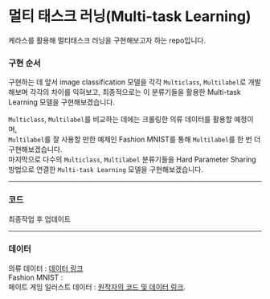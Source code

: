 # 멀티 태스크 러닝(Multi-task Learning)

케라스를 활용해 멀티태스크 러닝을 구현해보고자 하는 repo입니다.

### 구현 순서

구현하는 데 앞서 image classification 모델을 각각 `Multiclass`, `Multilabel`로 개발해보며 각각의 차이를 익혀보고,
최종적으로는 이 분류기들을 활용한 Multi-task Learning 모델을 구현해보겠습니다.

`Multiclass`, `Multilabel`를 비교하는 데에는 크롤링한 의류 데이터를 활용할 예정이며,</br>
`Multilabel`를 잘 사용할 만한 예제인 Fashion MNIST를 통해 `Multilabel`를 한 번 더 구현해보겠습니다.</br>
마지막으로 다수의 `Multiclass`, `Multilabel` 분류기들을 Hard Parameter Sharing 방법으로 연결한 `Multi-task Learning` 모델을 구현해보겠습니다.

---

### 코드
최종작업 후 업데이트

---

### 데이터
의류 데이터 : [데이터 링크](https://drive.google.com/file/d/1nYeCJ3Vd89ReJHMEM1rwEtg8tp4P-Dd_/view?usp=sharing)</br>
Fashion MNIST : </br>
페이트 게임 일러스트 데이터 : [원작자의 코드 및 데이터 링크](https://github.com/sugi-chan/fgo-multi-task-keras).
